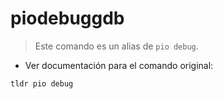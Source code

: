 # piodebuggdb

> Este comando es un alias de `pio debug`.

- Ver documentación para el comando original:

`tldr pio debug`
